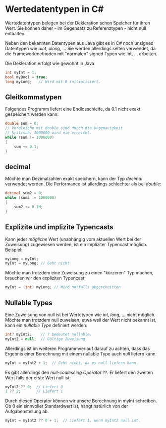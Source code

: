 # Wertedatentypen in C#

Wertedatentypen belegen bei der Dekleration schon Speicher für ihren Wert. Sie
können daher - im Gegensatz zu Referenztypen - nicht null enthalten.

Neben den bekannten Datentypen aus Java gibt es in C# noch unsigned Datentypen
wie *uint*, *ulong*, ... Sie werden allerdings selten verwendet, da die Frameworkmethoden mit "normalen" 
signed Typen wie int, ... arbeiten.

Die Dekleration erfolgt wie gewohnt in Java:
```c#
int myInt = 1;
bool myBool = true;
long myLong;   // Wird mit 0 initialisiert.
```

## Gleitkommatypen
Folgendes Programm liefert eine Endlosschleife, da 0.1 nicht exakt gespeichert werden
kann:
```c#
double sum = 0;
// Vergleiche mit double sind durch die Ungenauigkeit
// kritisch. 1000000 wird nie erreicht.
while (sum != 1000000)
{
    sum += 0.1;
}
```

## decimal
Möchte man Dezimalzahlen exakt speichern, kann der Typ *decimal* verwendet werden.
Die Performance ist allerdings schlechter als bei *double*:
```c#
decimal sum2 = 0;
while (sum2 != 1000000)
{
    sum2 += 0.1M;
}
```

## Explizite und implizite Typencasts
Kann jeder *mögliche* Wert (unabhängig vom aktuellen Wert bei der Zuweisung) zugewiesen werden, ist 
ein impliziter Typencast möglich.
Beispiel:
```c#
myLong = myInt;
myInt = myLong; // Geht nicht
```

Möchte man trotzdem eine Zuweisung zu einen "kürzeren" Typ machen, brauchen wir den
expliziten Typencast:
```c#
myInt = (int) myLong; // Wird notfalls abgeschnitten
```

## Nullable Types
Eine Zuweisung von null ist bei Wertetypen wie *int*, *long*, ... nicht möglich. Möchte man
trotzdem null zuweisen, etwa weil der Wert nicht bekannt ist, kann ein *nullable Type* definiert
werden:
```c#
int? myInt2;    // ? bedeutet nullable.
myInt2 = null;  // Gültige Zuweisung
```

Allerdings ist im weiteren Programmverlauf darauf zu achten, dass das Ergebnis einer Berechnung
mit einem nullable Type auch *null* liefern kann.
```c#
myInt = myInt2 + 1;  // Geht nicht, da es null liefern kann.
```

Es gibt allerdings den *null-coalescing Operator* ??. Er liefert den zweiten Wert falls
der erste Wert null ist:
```c#
myInt2 ?? 0;  // Liefert 0
1 ?? 2;       // Liefert 1
```

Durch diesen Operator können wir unsere Berechnung in myInt schreiben. Ob 0 ein sinnvoller Standardwert
ist, hängt natürlich von der Aufgabenstellung ab.
```c#
myInt = myInt2 ?? 0 + 1;  // Liefert 1, wenn myInt2 null ist.
```
